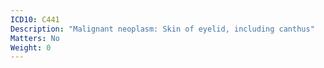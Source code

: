 ```yaml
---
ICD10: C441
Description: "Malignant neoplasm: Skin of eyelid, including canthus"
Matters: No
Weight: 0
---
```


